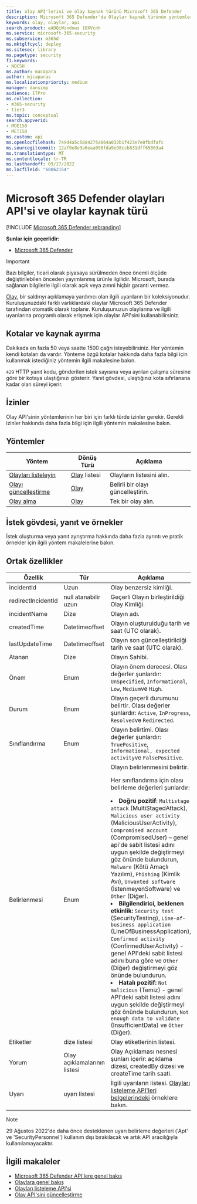 ```yaml
---
title: olay API'lerini ve olay kaynak türünü Microsoft 365 Defender
description: Microsoft 365 Defender'da Olaylar kaynak türünün yöntemleri ve özellikleri hakkında bilgi edinin
keywords: olay, olaylar, api
search.product: eADQiWindows 10XVcnh
ms.service: microsoft-365-security
ms.subservice: m365d
ms.mktglfcycl: deploy
ms.sitesec: library
ms.pagetype: security
f1.keywords:
- NOCSH
ms.author: macapara
author: mjcaparas
ms.localizationpriority: medium
manager: dansimp
audience: ITPro
ms.collection:
- m365-security
- tier3
ms.topic: conceptual
search.appverid:
- MOE150
- MET150
ms.custom: api
ms.openlocfilehash: 749d4a5c5884275a664a032b1f423e7e0fbdfafc
ms.sourcegitcommit: 12af9e8e3a6eaa090fda9e98ccb831dff65863a4
ms.translationtype: MT
ms.contentlocale: tr-TR
ms.lasthandoff: 09/27/2022
ms.locfileid: "68062154"
---
```

# <a name="microsoft-365-defender-incidents-api-and-the-incidents-resource-type"></a>Microsoft 365 Defender olayları API'si ve olaylar kaynak türü

[!INCLUDE [Microsoft 365 Defender rebranding](../includes/microsoft-defender.md)]

**Şunlar için geçerlidir:**

- [Microsoft 365 Defender](https://go.microsoft.com/fwlink/?linkid=2118804)

> [!IMPORTANT]
> Bazı bilgiler, ticari olarak piyasaya sürülmeden önce önemli ölçüde değiştirilebilen önceden yayımlanmış ürünle ilgilidir. Microsoft, burada sağlanan bilgilerle ilgili olarak açık veya zımni hiçbir garanti vermez.

[Olay](incidents-overview.md), bir saldırıyı açıklamaya yardımcı olan ilgili uyarıların bir koleksiyonudur. Kuruluşunuzdaki farklı varlıklardaki olaylar Microsoft 365 Defender tarafından otomatik olarak toplanır. Kuruluşunuzun olaylarına ve ilgili uyarılarına programlı olarak erişmek için olaylar API'sini kullanabilirsiniz.

## <a name="quotas-and-resource-allocation"></a>Kotalar ve kaynak ayırma

Dakikada en fazla 50 veya saatte 1500 çağrı isteyebilirsiniz. Her yöntemin kendi kotaları da vardır. Yönteme özgü kotalar hakkında daha fazla bilgi için kullanmak istediğiniz yöntemin ilgili makalesine bakın.

`429` HTTP yanıt kodu, gönderilen istek sayısına veya ayrılan çalışma süresine göre bir kotaya ulaştığınızı gösterir. Yanıt gövdesi, ulaştığınız kota sıfırlanana kadar olan süreyi içerir.

## <a name="permissions"></a>İzinler

Olay API'sinin yöntemlerinin her biri için farklı türde izinler gerekir. Gerekli izinler hakkında daha fazla bilgi için ilgili yöntemin makalesine bakın.

## <a name="methods"></a>Yöntemler

Yöntem | Dönüş Türü | Açıklama
-|-|-
[Olayları listeleyin](api-list-incidents.md) | [Olay](api-incident.md) listesi | Olayların listesini alın.
[Olayı güncelleştirme](api-update-incidents.md) | [Olay](api-incident.md) | Belirli bir olayı güncelleştirin.
[Olay alma](api-get-incident.md) | [Olay](api-incident.md) | Tek bir olay alın.

## <a name="request-body-response-and-examples"></a>İstek gövdesi, yanıt ve örnekler

İstek oluşturma veya yanıt ayrıştırma hakkında daha fazla ayrıntı ve pratik örnekler için ilgili yöntem makalelerine bakın.

## <a name="common-properties"></a>Ortak özellikler

Özellik | Tür | Açıklama
-|-|-
incidentId | Uzun | Olay benzersiz kimliği.
redirectIncidentId | null atanabilir uzun | Geçerli Olayın birleştirildiği Olay Kimliği.
incidentName | Dize | Olayın adı.
createdTime | Datetimeoffset | Olayın oluşturulduğu tarih ve saat (UTC olarak).
lastUpdateTime | Datetimeoffset | Olayın son güncelleştirildiği tarih ve saat (UTC olarak).
Atanan | Dize | Olayın Sahibi.
Önem | Enum | Olayın önem derecesi. Olası değerler şunlardır: ```UnSpecified```, ```Informational```, ```Low```, ```Medium```ve ```High```.
Durum | Enum | Olayın geçerli durumunu belirtir. Olası değerler şunlardır: ```Active```, ```InProgress```, ```Resolved```ve ```Redirected```.
Sınıflandırma | Enum | Olayın belirtimi. Olası değerler şunlardır: `TruePositive`, `Informational, expected activity`ve `FalsePositive`.
Belirlenmesi | Enum | Olayın belirlenmesini belirtir. <p>Her sınıflandırma için olası belirleme değerleri şunlardır: <br><li> <b>Doğru pozitif</b>: `Multistage attack` (MultiStagedAttack), `Malicious user activity` (MaliciousUserActivity), `Compromised account` (CompromisedUser) – genel api'de sabit listesi adını uygun şekilde değiştirmeyi göz önünde bulundurun, `Malware` (Kötü Amaçlı Yazılım), `Phishing` (Kimlik Avı), `Unwanted software` (İstenmeyenSoftware) ve `Other` (Diğer). <li> <b>Bilgilendirici, beklenen etkinlik:</b> `Security test` (SecurityTesting), `Line-of-business application` (LineOfBusinessApplication), `Confirmed activity` (ConfirmedUserActivity) - genel API'deki sabit listesi adını buna göre ve `Other` (Diğer) değiştirmeyi göz önünde bulundurun. <li>  <b>Hatalı pozitif:</b> `Not malicious` (Temiz) - genel API'deki sabit listesi adını uygun şekilde değiştirmeyi göz önünde bulundurun, `Not enough data to validate` (InsufficientData) ve `Other` (Diğer).
Etiketler | dize listesi | Olay etiketlerinin listesi.
Yorum | Olay açıklamalarının listesi | Olay Açıklaması nesnesi şunları içerir: açıklama dizesi, createdBy dizesi ve createTime tarih saati.
Uyarı | uyarı listesi | İlgili uyarıların listesi. [Olayları listeleme API'leri belgelerindeki](api-list-incidents.md) örneklere bakın.

>[!NOTE]
>29 Ağustos 2022'de daha önce desteklenen uyarı belirleme değerleri ('Apt' ve 'SecurityPersonnel') kullanım dışı bırakılacak ve artık API aracılığıyla kullanılamayacaktır.

## <a name="related-articles"></a>İlgili makaleler

- [Microsoft 365 Defender API'lere genel bakış](api-overview.md)
- [Olaylara genel bakış](incidents-overview.md)
- [Olayları listeleme API'si](api-list-incidents.md)
- [Olay API'sini güncelleştirme](api-update-incidents.md)
